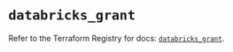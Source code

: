 # `databricks_grant`

Refer to the Terraform Registry for docs: [`databricks_grant`](https://registry.terraform.io/providers/databricks/databricks/1.91.0/docs/resources/grant).
